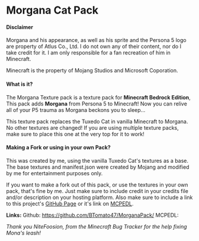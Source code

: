 # Morgana Cat Pack

#### Disclaimer
Morgana and his appearance, as well as his sprite and the Persona 5 logo are property of Atlus Co., Ltd. I do not own any of their content, nor do I take credit for it. I am only responsible for a fan recreation of him in Minecraft.

Minecraft is the property of Mojang Studios and Microsoft Coporation.

#### What is it?
The Morgana Texture pack is a texture pack for **Minecraft Bedrock Edition**,
This pack adds **Morgana** from Persona 5 to Minecraft! Now you can relive all of your P5 trauma as Morgana beckons you to sleep...

This texture pack replaces the Tuxedo Cat in vanilla Minecraft to Morgana. No other textures are changed!
If you are using multiple texture packs, make sure to place this one at the very top for it to work!

#### Making a Fork or using in your own Pack?
This was created by me, using the vanilla Tuxedo Cat's textures as a base.
The base textures and manifest.json were created by Mojang and modified by me for entertainment purposes only.

If you want to make a fork out of this pack, or use the textures in your own pack, that's fine by me.
Just make sure to include credit in your credits file and/or description on your hosting platform.
Also make sure to include a link to this project's [GitHub Page](https://github.com/BTomato47/MorganaPack/) or it's link on [MCPEDL]().

**Links:**
Github: https://github.com/BTomato47/MorganaPack/
MCPEDL:

*Thank you NiteFoosion, from the Minecraft Bug Tracker for the help fixing Mona's leash!*
